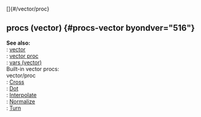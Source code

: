 []{#/vector/proc}    
## procs (vector) {#procs-vector byondver="516"}    
**See also:**    
:   [vector](/ref/vector.md)    
:   [vector proc](/ref/proc/vector.md)    
:   [vars (vector)](/ref/vector/var.md)    
Built-in vector procs:    
vector/proc    
:   [Cross](/ref/vector/proc/Cross.md)    
:   [Dot](/ref/vector/proc/Dot.md)    
:   [Interpolate](/ref/vector/proc/Interpolate.md)    
:   [Normalize](/ref/vector/proc/Normalize.md)    
:   [Turn](/ref/vector/proc/Turn.md)  